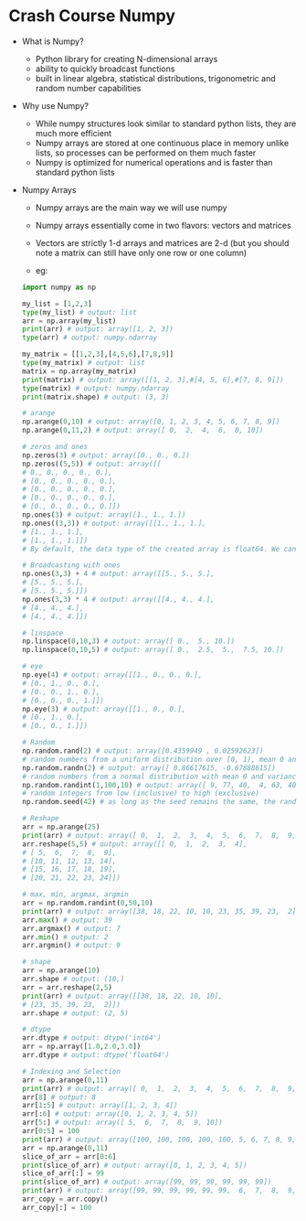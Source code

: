 # Crash Course Numpy

- What is Numpy?

    - Python library for creating N-dimensional arrays
    - ability to quickly broadcast functions
    - built in linear algebra, statistical distributions, trigonometric and random number capabilities

- Why use Numpy?

    - While numpy structures look similar to standard python lists, they are much more efficient
    - Numpy arrays are stored at one continuous place in memory unlike lists, so processes can be performed on them much faster
    - Numpy is optimized for numerical operations and is faster than standard python lists

- Numpy Arrays

    - Numpy arrays are the main way we will use numpy
    - Numpy arrays essentially come in two flavors: vectors and matrices
    - Vectors are strictly 1-d arrays and matrices are 2-d (but you should note a matrix can still have only one row or one column)

    - eg:
    ```python
    import numpy as np

    my_list = [1,2,3]
    type(my_list) # output: list
    arr = np.array(my_list)
    print(arr) # output: array([1, 2, 3])
    type(arr) # output: numpy.ndarray

    my_matrix = [[1,2,3],[4,5,6],[7,8,9]]
    type(my_matrix) # output: list
    matrix = np.array(my_matrix)
    print(matrix) # output: array([[1, 2, 3],#[4, 5, 6],#[7, 8, 9]])
    type(matrix) # output: numpy.ndarray
    print(matrix.shape) # output: (3, 3)

    # arange
    np.arange(0,10) # output: array([0, 1, 2, 3, 4, 5, 6, 7, 8, 9])
    np.arange(0,11,2) # output: array([ 0,  2,  4,  6,  8, 10])

    # zeros and ones
    np.zeros(3) # output: array([0., 0., 0.])
    np.zeros((5,5)) # output: array([[
    # 0., 0., 0., 0., 0.],
    # [0., 0., 0., 0., 0.],
    # [0., 0., 0., 0., 0.],
    # [0., 0., 0., 0., 0.],
    # [0., 0., 0., 0., 0.]])
    np.ones(3) # output: array([1., 1., 1.])
    np.ones((3,3)) # output: array([[1., 1., 1.],
    # [1., 1., 1.],
    # [1., 1., 1.]])
    # By default, the data type of the created array is float64. We can specify the data type by using the dtype parameter.

    # Broadcasting with ones
    np.ones(3,3) + 4 # output: array([[5., 5., 5.],
    # [5., 5., 5.],
    # [5., 5., 5.]])
    np.ones(3,3) * 4 # output: array([[4., 4., 4.],
    # [4., 4., 4.],
    # [4., 4., 4.]])

    # linspace
    np.linspace(0,10,3) # output: array([ 0.,  5., 10.])
    np.linspace(0,10,5) # output: array([ 0.,  2.5,  5.,  7.5, 10.])

    # eye
    np.eye(4) # output: array([[1., 0., 0., 0.],
    # [0., 1., 0., 0.],
    # [0., 0., 1., 0.],
    # [0., 0., 0., 1.]])
    np.eye(3) # output: array([[1., 0., 0.],
    # [0., 1., 0.],
    # [0., 0., 1.]])

    # Random
    np.random.rand(2) # output: array([0.4359949 , 0.02592623])
    # random numbers from a uniform distribution over [0, 1), mean 0 and variance 0
    np.random.randn(2) # output: array([ 0.86617615, -0.67888615])
    # random numbers from a normal distribution with mean 0 and variance 1
    np.random.randint(1,100,10) # output: array([ 9, 77, 40,  4, 63, 40, 60, 92, 64,  5])
    # random integers from low (inclusive) to high (exclusive)
    np.random.seed(42) # as long as the seed remains the same, the random numbers will be the same [but not in the next cell, ie both the seed and the random number generation should be in the same cell]

    # Reshape
    arr = np.arange(25)
    print(arr) # output: array([ 0,  1,  2,  3,  4,  5,  6,  7,  8,  9, 10, 11, 12, 13, 14, 15, 16, 17, 18, 19, 20, 21, 22, 23, 24])
    arr.reshape(5,5) # output: array([[ 0,  1,  2,  3,  4],
    # [ 5,  6,  7,  8,  9],
    # [10, 11, 12, 13, 14],
    # [15, 16, 17, 18, 19],
    # [20, 21, 22, 23, 24]])

    # max, min, argmax, argmin
    arr = np.random.randint(0,50,10)
    print(arr) # output: array([38, 18, 22, 10, 10, 23, 35, 39, 23,  2])
    arr.max() # output: 39
    arr.argmax() # output: 7
    arr.min() # output: 2
    arr.argmin() # output: 9

    # shape
    arr = np.arange(10)
    arr.shape # output: (10,)
    arr = arr.reshape(2,5)
    print(arr) # output: array([[38, 18, 22, 10, 10],
    # [23, 35, 39, 23,  2]])
    arr.shape # output: (2, 5)

    # dtype
    arr.dtype # output: dtype('int64')
    arr = np.array([1.0,2.0,3.0])
    arr.dtype # output: dtype('float64')

    # Indexing and Selection
    arr = np.arange(0,11)
    print(arr) # output: array([ 0,  1,  2,  3,  4,  5,  6,  7,  8,  9, 10])
    arr[8] # output: 8
    arr[1:5] # output: array([1, 2, 3, 4])
    arr[:6] # output: array([0, 1, 2, 3, 4, 5])
    arr[5:] # output: array([ 5,  6,  7,  8,  9, 10])
    arr[0:5] = 100
    print(arr) # output: array([100, 100, 100, 100, 100, 5, 6, 7, 8, 9, 10])
    arr = np.arange(0,11)
    slice_of_arr = arr[0:6]
    print(slice_of_arr) # output: array([0, 1, 2, 3, 4, 5])
    slice_of_arr[:] = 99
    print(slice_of_arr) # output: array([99, 99, 99, 99, 99, 99])
    print(arr) # output: array([99, 99, 99, 99, 99, 99,  6,  7,  8,  9, 10])
    arr_copy = arr.copy()
    arr_copy[:] = 100

    ```
